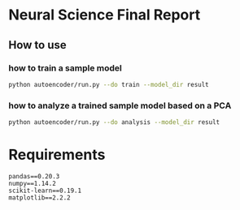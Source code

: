 # Neural Science Final Report 
## How to use

### how to train a sample model
```bash
python autoencoder/run.py --do train --model_dir result
```
### how to analyze a trained sample model based on a PCA
```bash
python autoencoder/run.py --do analysis --model_dir result
```  

# Requirements
```
pandas==0.20.3
numpy==1.14.2
scikit-learn==0.19.1
matplotlib==2.2.2
```